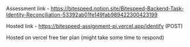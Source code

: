 Assessment link - https://bitespeed.notion.site/Bitespeed-Backend-Task-Identity-Reconciliation-53392ab01fe149fab989422300423199

Hosted link - https://bitespeed-assignment-pi.vercel.app/identify (POST)

Hosted on vercel free tier plan (might take some time to respond)
